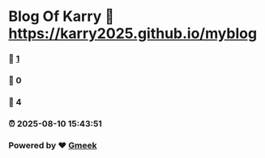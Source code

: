 # Blog Of Karry :link: https://karry2025.github.io/myblog 
### :page_facing_up: [1](https://karry2025.github.io/myblog/tag.html) 
### :speech_balloon: 0 
### :hibiscus: 4 
### :alarm_clock: 2025-08-10 15:43:51 
### Powered by :heart: [Gmeek](https://github.com/Meekdai/Gmeek)
